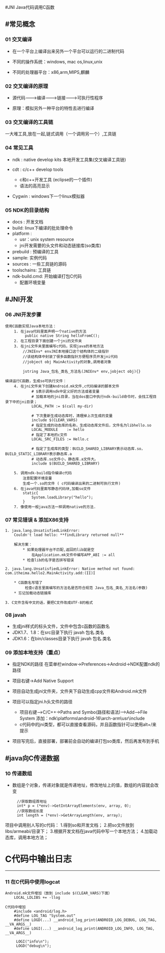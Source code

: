 #JNI
Java代码调用C函数

#常见概念
-----
### 01 交叉编译
* 在一个平台上编译出来另外一个平台可以运行的二进制代码

* 不同的操作系统：windows, mac os,linux,unix
* 不同的处理器平台：x86,arm,MIPS,麒麟

### 02 交叉编译的原理
* 源代码--->编译--->链接--->可执行性程序

* 原理：模拟另外一种平台的特性去进行编译

### 03 交叉编译的工具链
一大堆工具,放在一起,链式调用（一个调用另一个）,工具链

### 04 常见工具
* ndk : native develop kits 本地开发工具集(交叉编译工具链)

* cdt : c/c++ develop tools
	*  c和c++开发工具 (eclipse的一个插件)  
	*  语法的高亮显示
* Cygwin : windows下一个linux模拟器

### 05 NDK的目录结构
* docs : 开发文档
* build: linux下编译的批处理命令
* platform : 
	* usr：unix system resource
	* jni开发需要的头文件和动态链接库(so类库)
* prebuild : 预编译的工具
* sample: 实例代码
* sources : 一些工具链的源码
* toolschains: 工具链
* ndk-build.cmd: 开始编译打包C代码
	* 配置环境变量


#JNI开发
-----
### 06 JNI开发步骤
	使用C函数实现Java本地方法：
		1. 在java代码里面声明一个native的方法		
			 public native String helloFromC();	
		2. 在工程目录下面创建一个jni的文件夹
		3. 在jni文件夹里面编写c代码，实现java的本地方法	
			//JNIEnv* envJNI本地接口这个结构体的二级指针
			//该结构体中封装了很多函数指针方便程序员开发jni代码
			//jobject obj MainActivity的对象,调用者对象

			jstring Java_包名_类名_方法名(JNIEnv* env,jobject obj){}	
		
	编译运行C函数，生成so可执行文件：
		4. 在jni文件夹下创建Android.mk文件,c代码编译的脚本文件	
				# $表示调用ndk中定义好的方法或者变量
				# 加载本地的jni目录，当在dos窗口中执行ndk-build命令时，会找工程目录下中的jni目录；
				LOCAL_PATH := $(call my-dir)

				# 下次重新生成动态库时，清理掉上次生成的变量
			   	include $(CLEAR_VARS)
				# 指定生成的动态库的名称，生成动态库文件后，文件名为libhello.so
			    LOCAL_MODULE    := hello
				# 指定了本地的c文件
		    	LOCAL_SRC_FILES := Hello.c

				# 指定了生成库的类型：BUILD_SHARED_LIBRARY表示动态库.so，BUILD_STATIC_LIBRARY表示静态库.a
				# 动态库.so文件小，静态库.a文件大。
		    	include $(BUILD_SHARED_LIBRARY)	

		5. 调用ndk-build指令编译c代码	
			注意配置环境变量	
			生成一个.so的文件 ( c代码编译出来的二进制可执行文件)
		6. 在java代码里面写静态代码块,加载so文件	
			static{
				System.loadLibrary("hello");
			}	
		7. 像使用一般java方法一样调用native的方法.

### 07 常见错误 & 添加X86支持
	1. java.lang.UnsatisfiedLinkError: 
		Couldn't load hello: **findLibrary returned null**

		解决方案：
			* 如果处理器平台不匹配,返回的lib就是空
				在Application.mk文件中编写APP_ABI := all 
			* 检查lib的名字是否拼写错误
	
	2. java.lang.UnsatisfiedLinkError: Native method not found:  	com.itheima.hello2.MainActivity.add:(II)I

		* C函数名写错了	
			 检查c语言里面编写的方法名是否符合规范 Java_包名_类名_方法名(参数)
		* 忘记加载动态链接库

	3. C文件含有中文的话，要把C文件改成UTF-8的格式

### 08 javah
* 生成jni样式的标头文件，文件中包含c函数的函数名
* JDK1.7、1.8：在src目录下执行 javah 包名.类名
* JDK1.6：在bin/classes目录下执行 javah 包名.类名

### 09 添加本地支持（重点）
* 指定NDK的路径
		在菜单栏window->Preferences->Android->NDK配置ndk的路径

* 项目右键->Add Native Support

* 项目自动生成jni文件夹，文件夹下自动生成cpp文件和Android.mk文件

* 项目可以指定jni.h头文件的路径
	* 项目右键-->C/C++->Paths and Symbo(路径和语法)-->Add-->File System
		添加：ndk\platforms\android-16\arch-arm\usr\include
	* c代码中的jni类型，都可以直接查看源码，并且函数指针可以使用alt+/来提示

* 项目写完后，直接部署，部署前会自动的编译打包so类库，然后再发布到手机


#java向C传递数据
-----
### 10 传递数组
* 数组是个对象，传递对象就是传递地址，修改地址上的值，数组的内容就会改变

		//获取数组首地址
		int* p = (*env)->GetIntArrayElements(env, array, 0);
		//获取数组长度
		int length = (*env)->GetArrayLength(env, array);


项目中调用别人写的c代码：
	1.得到so和开发文档；
	2.把so文件放到libs/armeabi/目录下；
	3.根据开发文档在java代码中写一个本地方法；
	4.加载动态库，调用本地方法；

# C代码中输出日志
-----

### 11 在C代码中使用logcat
	Android.mk文件增加（放到 include $(CLEAR_VARS)下面）
		LOCAL_LDLIBS += -llog

	C代码中增加
		#include <android/log.h>
		#define LOG_TAG "System.out"
		#define LOGD(...) __android_log_print(ANDROID_LOG_DEBUG, LOG_TAG, __VA_ARGS__)
		#define LOGI(...) __android_log_print(ANDROID_LOG_INFO, LOG_TAG, __VA_ARGS__)

		 LOGI("info\n");
		 LOGD("debug\n");


